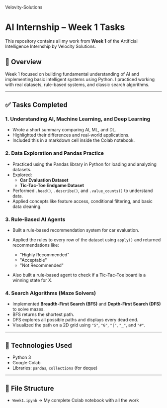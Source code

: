 Velovity-Solutions
# AI Internship – Week 1 Tasks

This repository contains all my work from **Week 1** of the Artificial Intelligence Internship by Velocity Solutions.

## 📌 Overview

Week 1 focused on building fundamental understanding of AI and implementing basic intelligent systems using Python. I practiced working with real datasets, rule-based systems, and classic search algorithms.

---

## ✅ Tasks Completed

### 1. Understanding AI, Machine Learning, and Deep Learning

- Wrote a short summary comparing AI, ML, and DL.
- Highlighted their differences and real-world applications.
- Included this in a markdown cell inside the Colab notebook.

### 2. Data Exploration and Pandas Practice

- Practiced using the Pandas library in Python for loading and analyzing datasets.
- Explored:
  - **Car Evaluation Dataset**
  - **Tic-Tac-Toe Endgame Dataset**
- Performed `.head()`, `.describe()`, and `.value_counts()` to understand data.
- Applied concepts like feature access, conditional filtering, and basic data cleaning.

### 3. Rule-Based AI Agents

- Built a rule-based recommendation system for car evaluation.
- Applied the rules to every row of the dataset using `apply()` and returned recommendations like:
  - "Highly Recommended"
  - "Acceptable"
  - "Not Recommended"

- Also built a rule-based agent to check if a Tic-Tac-Toe board is a winning state for X.

### 4. Search Algorithms (Maze Solvers)

- Implemented **Breadth-First Search (BFS)** and **Depth-First Search (DFS)** to solve mazes.
- BFS returns the shortest path.
- DFS explores all possible paths and displays every dead end.
- Visualized the path on a 2D grid using `"S"`, `"G"`, `"|"`, `"_"`, and `"#"`.

---

## 🧪 Technologies Used

- Python 3
- Google Colab
- Libraries: `pandas`, `collections` (for deque)

---

## 📁 File Structure

- `Week1.ipynb` → My complete Colab notebook with all the work
